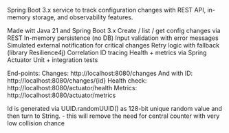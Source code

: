 Spring Boot 3.x service to track configuration changes with REST API, in-memory storage, and observability features.

Made witt Java 21 and Spring Boot 3.x
Create / list / get config changes via REST
In-memory persistence (no DB)
Input validation with error messages
Simulated external notification for critical changes
Retry logic with fallback (library Resilience4j)
Correlation ID tracing
Health + metrics via Spring Actuator
Unit + integration tests

End-points:
	Changes: http://localhost:8080/changes
	And with ID: http://localhost:8080/changes/{id}
	Health check: http://localhost:8080/actuator/health
	Metrics: http://localhost:8080/actuator/metrics
	
Id is generated via UUID.randomUUID() as 128-bit unique random value and then turn to String.
	- this will remove the need for central counter with very low collision chance